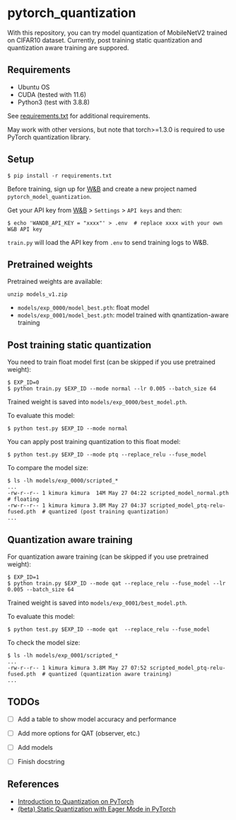 # pytorch_quantization

With this repository, you can try model quantization of MobileNetV2 trained on CIFAR10 dataset.
Currently, post training static quantization and quantization aware training are suppored.


## Requirements

- Ubuntu OS
- CUDA (tested with 11.6)
- Python3 (test with 3.8.8)

See [requirements.txt](requirements.txt) for additional requirements.

May work with other versions, but note that torch>=1.3.0 is required to use PyTorch quantization library.


## Setup

```
$ pip install -r requirements.txt
```

Before training, sign up for [W&B](https://wandb.ai)
and create a new project named `pytorch_model_quantization`.

Get your API key from [W&B](https://wandb.ai) > `Settings` > `API keys` and then:

```
$ echo 'WANDB_API_KEY = "xxxx"' > .env  # replace xxxx with your own W&B API key
```

`train.py` will load the API key from `.env` to send training logs to W&B.

## Pretrained weights

Pretrained weights are available:

```
unzip models_v1.zip
```

- `models/exp_0000/model_best.pth`: float model
- `models/exp_0001/model_best.pth`: model trained with qnantization-aware training

## Post training static quantization

You need to train float model first (can be skipped if you use pretrained weight):

```
$ EXP_ID=0
$ python train.py $EXP_ID --mode normal --lr 0.005 --batch_size 64
```

Trained weight is saved into `models/exp_0000/best_model.pth`.

To evaluate this model:

```
$ python test.py $EXP_ID --mode normal
```

You can apply post training quantization to this float model:

```
$ python test.py $EXP_ID --mode ptq --replace_relu --fuse_model
```

To compare the model size:

```
$ ls -lh models/exp_0000/scripted_*
...
-rw-r--r-- 1 kimura kimura  14M May 27 04:22 scripted_model_normal.pth  # floating
-rw-r--r-- 1 kimura kimura 3.8M May 27 04:37 scripted_model_ptq-relu-fused.pth  # quantized (post training quantization)
...
```


## Quantization aware training

For quantization aware training (can be skipped if you use pretrained weight):

```
$ EXP_ID=1
$ python train.py $EXP_ID --mode qat --replace_relu --fuse_model --lr 0.005 --batch_size 64
```

Trained weight is saved into `models/exp_0001/best_model.pth`.

To evaluate this model:

```
$ python test.py $EXP_ID --mode qat  --replace_relu --fuse_model
```

To check the model size:

```
$ ls -lh models/exp_0001/scripted_*
...
-rw-r--r-- 1 kimura kimura 3.8M May 27 07:52 scripted_model_ptq-relu-fused.pth  # quantized (quantization aware training)
...
```


## TODOs

- [ ] Add a table to show model accuracy and performance
- [ ] Add more options for QAT (observer, etc.)
- [ ] Add models
- [ ] Finish docstring


## References

- [Introduction to Quantization on PyTorch](https://pytorch.org/blog/introduction-to-quantization-on-pytorch/)
- [(beta) Static Quantization with Eager Mode in PyTorch](https://pytorch.org/tutorials/advanced/static_quantization_tutorial.html)
